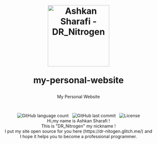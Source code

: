 <h1 align="center">
  <img width="200px" src="https://cdn.discordapp.com/attachments/916919301141844060/918529026438627378/DR_Nitrogen.jpg" alt="Ashkan Sharafi - DR_Nitrogen"/>
<br/>

my-personal-website

</h1>

<p align="center">My Personal Website</p>

<br/>

<p align="center">
    <img alt="GitHub language count" src="https://img.shields.io/github/languages/count/DR-Nitrogen7/my-personal-website">
    &nbsp;
    <img alt="GitHub last commit" src="https://img.shields.io/github/last-commit/DR-Nitrogen7/my-personal-website">
    &nbsp;
    <img alt="License" src="https://img.shields.io/badge/license-MIT-brightgreen">
    <br>
  Hi,my name is Ashkan Sharafi !<br>
  This is "DR_Nitrogen" my nickname !<br>
I put my site open source for you here (https://dr-nitogen.glitch.me/) and <br> I hope it helps you to become a professional programmer.

</p>
